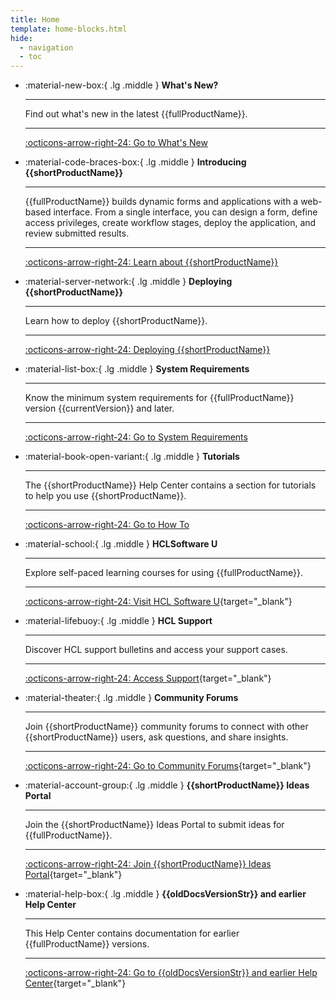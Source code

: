 ```yaml
---
title: Home
template: home-blocks.html
hide:
  - navigation
  - toc
---
```


<div class="grid cards" markdown>

-   :material-new-box:{ .lg .middle } __What's New?__

    ---

    Find out what's new in the latest {{fullProductName}}.
    
    ---

    [:octicons-arrow-right-24: Go to What's New](./whats_new.md)
    
-   :material-code-braces-box:{ .lg .middle } __Introducing {{shortProductName}}__

    ---

    {{fullProductName}} builds dynamic forms and applications with a web-based interface. From a single interface, you can design a form, define access privileges, create workflow stages, deploy the application, and review submitted results.    

    ---

    [:octicons-arrow-right-24: Learn about {{shortProductName}}](./ovr_overview.md)

-   :material-server-network:{ .lg .middle } __Deploying {{shortProductName}}__

    ---

    Learn how to deploy {{shortProductName}}.
    
    ---

    [:octicons-arrow-right-24: Deploying {{shortProductName}}](./{{deployUrl}})

-   :material-list-box:{ .lg .middle } __System Requirements__

    ---

    Know the minimum system requirements for {{fullProductName}} version {{currentVersion}} and later.

    ---

    [:octicons-arrow-right-24: Go to System Requirements](./ovr_release_notes.md)

-   :material-book-open-variant:{ .lg .middle } __Tutorials__

    ---

    The {{shortProductName}} Help Center contains a section for tutorials to help you use {{shortProductName}}.

    ---

    [:octicons-arrow-right-24: Go to How To](./tut_tutorials_toc.md)

-   :material-school:{ .lg .middle } __HCLSoftware U__

    ---

    <!--![HCL Software U Logo](./assets/homepage-images/HCLSoftware-U-logo-blk.png)-->

    Explore self-paced learning courses for using {{fullProductName}}.
    
    ---

    [:octicons-arrow-right-24: Visit HCL Software U](https://hclsoftwareu.hcltechsw.com/){target="_blank"}

-   :material-lifebuoy:{ .lg .middle } __HCL Support__

    ---

    Discover HCL support bulletins and access your support cases.

    ---

    [:octicons-arrow-right-24: Access Support](https://support.hcltechsw.com/csm?id=csm_index){target="_blank"}

-   :material-theater:{ .lg .middle } __Community Forums__

    ---

    Join {{shortProductName}} community forums to connect with other {{shortProductName}} users, ask questions, and share insights.

    ---

    [:octicons-arrow-right-24: Go to Community Forums](https://support.hcltechsw.com/community){target="_blank"}

-   :material-account-group:{ .lg .middle } __{{shortProductName}} Ideas Portal__

    ---

    Join the {{shortProductName}} Ideas Portal to submit ideas for {{fullProductName}}.

    ---

    [:octicons-arrow-right-24: Join {{shortProductName}} Ideas Portal](https://domino-ideas.hcltechsw.com/){target="_blank"}

-   :material-help-box:{ .lg .middle } __{{oldDocsVersionStr}} and earlier Help Center__

    ---

    This Help Center contains documentation for earlier {{fullProductName}} versions.

    ---

    [:octicons-arrow-right-24: Go to {{oldDocsVersionStr}} and earlier Help Center]({{oldDocsUrl}}){target="_blank"}


</div>
